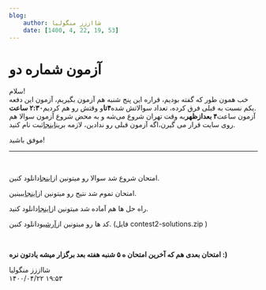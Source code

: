 ```yaml
---
blog:
    author: شااززز منگولیا
    date: [1400, 4, 22, 19, 53]
---
```

# آزمون شماره دو

<div class="cnt">
سلام!<br/>خب همون طور که گفته بودیم، قراره این پنج شنبه هم آزمون بگیریم، آزمون این دفعه یکم نسبت به قبلی فرق کرده، تعداد سوالاتش شده<strong>۴تا</strong>و وقتش رو هم کردیم<strong>۲:۳۰ ساعت</strong>.<br/>آزمون ساعت<strong>۴ بعدازظهر</strong>به وقت تهران شروع می‌شه و به محض شروع آزمون سوالا هم روی سایت قرار می گیرن،اگه آزمون قبلی رو ندادین، لازمه برین<a href="http://sh44zzz.gigfa.com/m3/user/register/" target="_blank">اینجا</a>ثبت نام کنید.<br/><p>موفق باشید!</p>
<hr size="2" width="100%"/>
<p><br/></p>
<p>امتحان شروع شد سوالا رو میتونین از<a href="http://s3.picofile.com/file/7402140642/azmoon_2.pdf.html">اینجا</a>دانلود کنین.</p>
<p>امتحان تموم شد نتیج رو میتونین از<a href="http://sh44zzz.gigfa.com/m3/user/scoreboard/?contest=4">اینجا</a>ببینین.</p>
<p>راه حل ها هم آماده شد میتونین از<a href="http://s3.picofile.com/file/7402452040/solution_2.pdf.html">اینجا</a>دانلود کنید.</p>
<p>کد ها رو میتونین از<a href="http://sh44zzz.gigfa.com/m3/download/">آرشیو</a>دانلود کنین. (فایل contest2-solutions.zip )</p>
<p><br/></p>
<p><strong>امتحان بعدی هم که آخرین امتحان ه ۵ شنبه هفته بعد برگزار میشه یادتون نره :)</strong></p>
<p></p>
</div>

<div class="blog-info">
    <div class="blog-author">شااززز منگولیا</div>
    <div class="blog-date">۱۴۰۰/۰۴/۲۲ ۱۹:۵۳</div>
</div>

